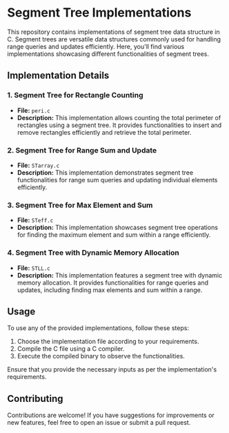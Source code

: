 # Segment Tree Implementations

This repository contains implementations of segment tree data structure in C. Segment trees are versatile data structures commonly used for handling range queries and updates efficiently. Here, you'll find various implementations showcasing different functionalities of segment trees.

## Implementation Details

### 1. Segment Tree for Rectangle Counting

- **File:** `peri.c`
- **Description:** This implementation allows counting the total perimeter of rectangles using a segment tree. It provides functionalities to insert and remove rectangles efficiently and retrieve the total perimeter.

### 2. Segment Tree for Range Sum and Update

- **File:** `STarray.c`
- **Description:** This implementation demonstrates segment tree functionalities for range sum queries and updating individual elements efficiently.

### 3. Segment Tree for Max Element and Sum

- **File:** `STeff.c`
- **Description:** This implementation showcases segment tree operations for finding the maximum element and sum within a range efficiently.

### 4. Segment Tree with Dynamic Memory Allocation

- **File:** `STLL.c`
- **Description:** This implementation features a segment tree with dynamic memory allocation. It provides functionalities for range queries and updates, including finding max elements and sum within a range.

## Usage

To use any of the provided implementations, follow these steps:

1. Choose the implementation file according to your requirements.
2. Compile the C file using a C compiler.
3. Execute the compiled binary to observe the functionalities.

Ensure that you provide the necessary inputs as per the implementation's requirements.

## Contributing

Contributions are welcome! If you have suggestions for improvements or new features, feel free to open an issue or submit a pull request.


